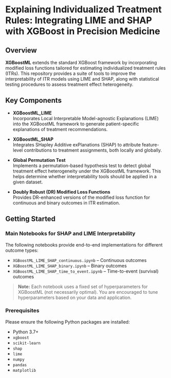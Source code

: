 # Explaining Individualized Treatment Rules: Integrating LIME and SHAP with XGBoost in Precision Medicine

## Overview

**XGBoostML** extends the standard XGBoost framework by incorporating modified loss functions tailored for estimating individualized treatment rules (ITRs). This repository provides a suite of tools to improve the interpretability of ITR models using LIME and SHAP, along with statistical testing procedures to assess treatment effect heterogeneity.

## Key Components

- **XGBoostML_LIME**  
  Incorporates Local Interpretable Model-agnostic Explanations (LIME) into the XGBoostML framework to generate patient-specific explanations of treatment recommendations.

- **XGBoostML_SHAP**  
  Integrates SHapley Additive exPlanations (SHAP) to attribute feature-level contributions to treatment assignments, both locally and globally.

- **Global Permutation Test**  
  Implements a permutation-based hypothesis test to detect global treatment effect heterogeneity under the XGBoostML framework. This helps determine whether interpretability tools should be applied in a given dataset.

- **Doubly Robust (DR) Modified Loss Functions**  
  Provides DR-enhanced versions of the modified loss function for continuous and binary outcomes in ITR estimation.

## Getting Started

### Main Notebooks for SHAP and LIME Interpretability

The following notebooks provide end-to-end implementations for different outcome types:

- `XGBoostML_LIME_SHAP_continuous.ipynb` – Continuous outcomes  
- `XGBoostML_LIME_SHAP_binary.ipynb` – Binary outcomes  
- `XGBoostML_LIME_SHAP_time_to_event.ipynb` – Time-to-event (survival) outcomes  

> **Note:** Each notebook uses a fixed set of hyperparameters for XGBoostML (not necessarily optimal). You are encouraged to tune hyperparameters based on your data and application.

### Prerequisites

Please ensure the following Python packages are installed:

- Python 3.7+
- `xgboost`
- `scikit-learn`
- `shap`
- `lime`
- `numpy`
- `pandas`
- `matplotlib`



